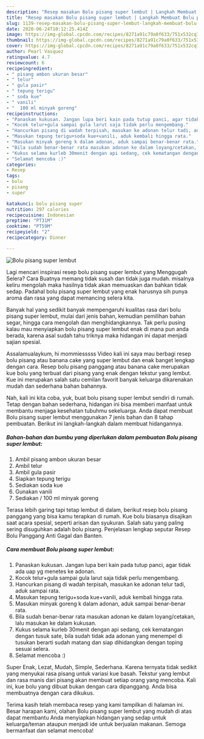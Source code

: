 ```yaml
---
description: "Resep masakan Bolu pisang super lembut | Langkah Membuat Bolu pisang super lembut Yang Lezat"
title: "Resep masakan Bolu pisang super lembut | Langkah Membuat Bolu pisang super lembut Yang Lezat"
slug: 1139-resep-masakan-bolu-pisang-super-lembut-langkah-membuat-bolu-pisang-super-lembut-yang-lezat
date: 2020-06-24T10:12:25.414Z
image: https://img-global.cpcdn.com/recipes/8271a91c79a0f633/751x532cq70/bolu-pisang-super-lembut-foto-resep-utama.jpg
thumbnail: https://img-global.cpcdn.com/recipes/8271a91c79a0f633/751x532cq70/bolu-pisang-super-lembut-foto-resep-utama.jpg
cover: https://img-global.cpcdn.com/recipes/8271a91c79a0f633/751x532cq70/bolu-pisang-super-lembut-foto-resep-utama.jpg
author: Pearl Vasquez
ratingvalue: 4.7
reviewcount: 6
recipeingredient:
- " pisang ambon ukuran besar"
- " telur"
- " gula pasir"
- " tepung terigu"
- " soda kue"
- " vanili"
- "  100 ml minyak goreng"
recipeinstructions:
- "Panaskan kukusan. Jangan lupa beri kain pada tutup panci, agar tidak ada uap yg menetes ke adonan."
- "Kocok telur+gula sampai gula larut saja tidak perlu mengembang."
- "Hancurkan pisang di wadah terpisah, masukan ke adonan telur tadi, aduk sampai rata."
- "Masukan tepung terigu+soda kue+vanili, aduk kembali hingga rata."
- "Masukan minyak goreng k dalam adonan, aduk sampai benar-benar rata."
- "Bila sudah benar-benar rata masukan adonan ke dalam loyang/cetakan, lalu masukan ke dalam kukusan."
- "Kukus selama kurleb 30menit dengan api sedang, cek kematangan dengan tusuk sate, bila sudah tidak ada adonan yang menempel di tusukan berarti sudah matang dan siap dihidangkan dengan toping sesuai selera."
- "Selamat mencoba :)"
categories:
- Resep
tags:
- bolu
- pisang
- super

katakunci: bolu pisang super 
nutrition: 297 calories
recipecuisine: Indonesian
preptime: "PT31M"
cooktime: "PT59M"
recipeyield: "2"
recipecategory: Dinner

---
```



![Bolu pisang super lembut](https://img-global.cpcdn.com/recipes/8271a91c79a0f633/751x532cq70/bolu-pisang-super-lembut-foto-resep-utama.jpg)

Lagi mencari inspirasi resep bolu pisang super lembut yang Menggugah Selera? Cara Buatnya memang tidak susah dan tidak juga mudah. misalnya keliru mengolah maka hasilnya tidak akan memuaskan dan bahkan tidak sedap. Padahal bolu pisang super lembut yang enak harusnya sih punya aroma dan rasa yang dapat memancing selera kita.

Banyak hal yang sedikit banyak mempengaruhi kualitas rasa dari bolu pisang super lembut, mulai dari jenis bahan, kemudian pemilihan bahan segar, hingga cara mengolah dan menghidangkannya. Tak perlu pusing kalau mau menyiapkan bolu pisang super lembut enak di mana pun anda berada, karena asal sudah tahu triknya maka hidangan ini dapat menjadi sajian spesial.

Assalamualaykum, hi mommiesssss Video kali ini saya mau berbagi resep bolu pisang atau banana cake yang super lembut dan enak banget lengkap dengan cara. Resep bolu pisang panggang atau banana cake merupakan kue bolu yang terbuat dari pisang yang enak dengan tekstur yang lembut. Kue ini merupakan salah satu cemilan favorit banyak keluarga dikarenakan mudah dan sederhana bahan bahannya.


Nah, kali ini kita coba, yuk, buat bolu pisang super lembut sendiri di rumah. Tetap dengan bahan sederhana, hidangan ini bisa memberi manfaat untuk membantu menjaga kesehatan tubuhmu sekeluarga. Anda dapat membuat Bolu pisang super lembut menggunakan 7 jenis bahan dan 8 tahap pembuatan. Berikut ini langkah-langkah dalam membuat hidangannya.

<!--inarticleads1-->

##### Bahan-bahan dan bumbu yang diperlukan dalam pembuatan Bolu pisang super lembut:

1. Ambil  pisang ambon ukuran besar
1. Ambil  telur
1. Ambil  gula pasir
1. Siapkan  tepung terigu
1. Sediakan  soda kue
1. Gunakan  vanili
1. Sediakan  / 100 ml minyak goreng


Terasa lebih garing tapi tetap lembut di dalam, berikut resep bolu pisang panggang yang bisa kamu terapkan di rumah. Kue bolu biasanya disajikan saat acara spesial, seperti arisan dan syukuran. Salah satu yang paling sering disuguhkan adalah bolu pisang. Penjelasan lengkap seputar Resep Bolu Panggang Anti Gagal dan Banten. 

<!--inarticleads2-->

##### Cara membuat Bolu pisang super lembut:

1. Panaskan kukusan. Jangan lupa beri kain pada tutup panci, agar tidak ada uap yg menetes ke adonan.
1. Kocok telur+gula sampai gula larut saja tidak perlu mengembang.
1. Hancurkan pisang di wadah terpisah, masukan ke adonan telur tadi, aduk sampai rata.
1. Masukan tepung terigu+soda kue+vanili, aduk kembali hingga rata.
1. Masukan minyak goreng k dalam adonan, aduk sampai benar-benar rata.
1. Bila sudah benar-benar rata masukan adonan ke dalam loyang/cetakan, lalu masukan ke dalam kukusan.
1. Kukus selama kurleb 30menit dengan api sedang, cek kematangan dengan tusuk sate, bila sudah tidak ada adonan yang menempel di tusukan berarti sudah matang dan siap dihidangkan dengan toping sesuai selera.
1. Selamat mencoba :)


Super Enak, Lezat, Mudah, Simple, Sederhana. Karena ternyata tidak sedikit yang menyukai rasa pisang untuk variasi kue basah. Tekstur yang lembut dan rasa manis dari pisang akan membuat setiap orang yang mencoba. Kali ini, kue bolu yang dibuat bukan dengan cara dipanggang. Anda bisa membuatnya dengan cara dikukus. 

Terima kasih telah membaca resep yang kami tampilkan di halaman ini. Besar harapan kami, olahan Bolu pisang super lembut yang mudah di atas dapat membantu Anda menyiapkan hidangan yang sedap untuk keluarga/teman ataupun menjadi ide untuk berjualan makanan. Semoga bermanfaat dan selamat mencoba!
